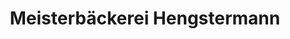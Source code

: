 ---
title: "Meisterbäckerei Hengstermann"
url: /sollstedt/meisterbaeckerei-hengstermann/
shop: Bäckerei
---